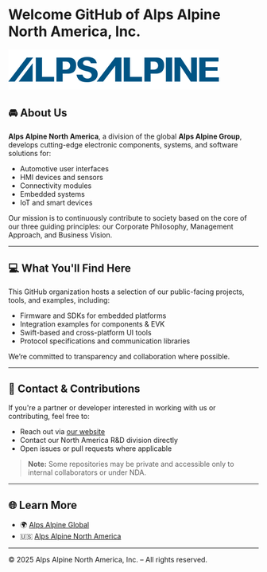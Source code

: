 # Welcome GitHub of Alps Alpine North America, Inc.
![Alps Alpine Logo](https://github.com/Alps-Alpine-North-America-Inc/.github/blob/main/alpine_logo.png)
## 🚘 About Us

**Alps Alpine North America**, a division of the global **Alps Alpine Group**, develops cutting-edge electronic components, systems, and software solutions for:

- Automotive user interfaces
- HMI devices and sensors
- Connectivity modules
- Embedded systems
- IoT and smart devices

Our mission is to continuously contribute to society based on the core of our three guiding principles: our Corporate Philosophy, Management Approach, and Business Vision.

---

## 💻 What You'll Find Here

This GitHub organization hosts a selection of our public-facing projects, tools, and examples, including:

- Firmware and SDKs for embedded platforms
- Integration examples for components & EVK
- Swift-based and cross-platform UI tools
- Protocol specifications and communication libraries

We’re committed to transparency and collaboration where possible.

---

## 📣 Contact & Contributions

If you're a partner or developer interested in working with us or contributing, feel free to:

- Reach out via [our website](https://www.alpsalpine.com/en-us/)
- Contact our North America R&D division directly
- Open issues or pull requests where applicable

> **Note:** Some repositories may be private and accessible only to internal collaborators or under NDA.

---

## 🌐 Learn More

- 🌍 [Alps Alpine Global](https://www.alpsalpine.com/e/)
- 🇺🇸 [Alps Alpine North America](https://www.alpsalpine.com/e/company/globalnetwork/america.html)

---

© 2025 Alps Alpine North America, Inc. – All rights reserved.
